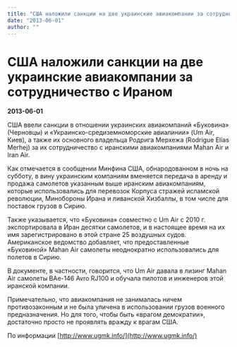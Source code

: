 ```yaml
---
title: "США наложили санкции на две украинские авиакомпании за сотрудничество с Ираном"
date: "2013-06-01"
author: ""
---
```


# США наложили санкции на две украинские авиакомпании за сотрудничество с Ираном

**2013-06-01** 

США ввели санкции в отношении украинских авиакомпаний «Буковина» (Черновцы) и «Украинско-средиземноморские авиалинии» (Um Air, Киев), а также их основного владельца Родрига Мерхежа (Rodrigue Elias Merhej) за их сотрудничество с иранскими авиакомпаниями Mahan Air и Iran Air.

Как отмечается в сообщении Минфина США, обнародованном в ночь на субботу, в вину украинским компаниям вменяется передача в аренду и продажа самолетов указанным выше иранским авиакомпаниям, которые использовались для перевозок Корпуса стражей исламской революции, Минобороны Ирана и ливанской Хизбаллы, в том числе для поставок грузов в Сирию.

Также указывается, что «Буковина» совместно с Um Air с 2010 г. экспортировала в Иран десятки самолетов, и в настоящее время на их имя зарегистрировано в этой стране 25 воздушных судов. Американское ведомство добавляет, что предоставленные «Буковиной» Mahan Air самолеты неоднократно использовались для полетов в Сирию.

В документе, в частности, говорится, что Um Air давала в лизинг Mahan Air самолеты BAe-146 Avro RJ100 и обучала пилотов и инженеров этой иранской компании.

Примечательно, что авиакомпания не занималась ничем противозаконным и не была уличена в использовании грузов военного предназначения. Но для того, чтобы быть «врагом демократии», достаточно просто не проявлять вражду к врагам США.

По информации [http://www.ugmk.info/](http://www.ugmk.info/)